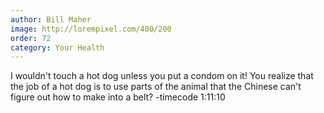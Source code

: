 ```yaml
---
author: Bill Maher
image: http://lorempixel.com/400/200
order: 72
category: Your Health
---
```


I wouldn't touch a hot dog unless you put a condom on it! You realize that the job of a hot dog is to use parts of the animal that the Chinese can't figure out how to make into a belt? -timecode 1:11:10

